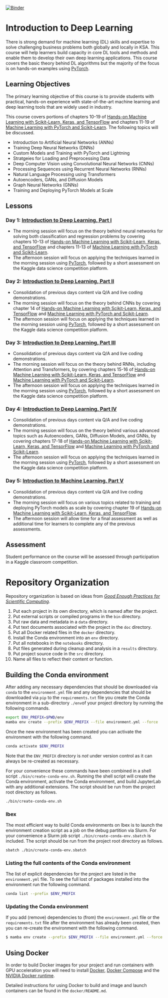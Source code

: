 [![Binder](https://mybinder.org/badge_logo.svg)](https://mybinder.org/v2/gh/KAUST-Academy/introduction-to-machine-learning/HEAD)

# Introduction to Deep Learning

There is strong demand for machine learning (DL) skills and expertise to solve challenging business problems both globally and locally in KSA. This course will help learners build capacity in core DL tools and methods and enable them to develop their own deep learning applications. This course covers the basic theory behind DL algorithms but the majority of the focus is on hands-on examples using [PyTorch](https://pytorch.org/).

## Learning Objectives

The primary learning objective of this course is to provide students with practical, hands-on experience with state-of-the-art machine learning and deep learning tools that are widely used in industry.

This course covers portions of chapters 10-19 of [Hands-on Machine Learning with Scikit-Learn, Keras, and TensorFlow](https://www.oreilly.com/library/view/hands-on-machine-learning/9781492032632/) and chapters 11-19 of [Machine Learning with PyTorch and Scikit-Learn](https://www.packtpub.com/product/machine-learning-with-pytorch-and-scikit-learn/9781801819312). The following topics will be discussed.

* Introduction to Artificial Neural Networks (ANNs) 
* Training Deep Neural Networks (DNNs) 
* Custom Models and Training with PyTorch and Lightning 
* Stratgeies for Loading and Preprocessing Data
* Deep Computer Vision using Convolutional Neural Networks (CNNs)  
* Processing Sequences using Recurrent Neural Networks (RNNs)
* Natural Language Processing using Transformers 
* Autoencoders, GANs, and Diffusion Models
* Graph Neural Networks (GNNs)
* Training and Deploying PyTorch Models at Scale 

## Lessons

### Day 1: [Introduction to Deep Learning, Part I](https://kaust-my.sharepoint.com/:p:/g/personal/pughdr_kaust_edu_sa/EfRHWqkIFjpBk9j8aL4I3fABUngt5d3uccvxjDuuurtYfA?e=ffNqUj)

* The morning session will focus on the theory behind neural networks for solving both classification and regression problems by covering chapters 10-13 of [Hands-on Machine Learning with Scikit-Learn, Keras, and TensorFlow](https://www.oreilly.com/library/view/hands-on-machine-learning/9781492032632/) and chapters 11-13 of [Machine Learning with PyTorch and Scikit-Learn](https://www.packtpub.com/product/machine-learning-with-pytorch-and-scikit-learn/9781801819312).  
* The afternoon session will focus on applying the techniques learned in the morning session using [PyTorch](https://pytorch.org/), followed by a short assessment on the Kaggle data science competition platform.

### Day 2: [Introduction to Deep Learning, Part II](https://kaust-my.sharepoint.com/:p:/g/personal/pughdr_kaust_edu_sa/ETP5G7utx9BGpdHvi2OrkMgBAnYWKWbO1h0OumfEekymqg?e=ZciiYN)

* Consolidation of previous days content via Q/A and live coding demonstrations.  
* The morning session will focus on the theory behind CNNs by covering chapter 14 of [Hands-on Machine Learning with Scikit-Learn, Keras, and TensorFlow](https://www.oreilly.com/library/view/hands-on-machine-learning/9781492032632/) and [Machine Learning with PyTorch and Scikit-Learn](https://www.packtpub.com/product/machine-learning-with-pytorch-and-scikit-learn/9781801819312).    
* The afternoon session will focus on applying the techniques learned in the morning session using [PyTorch](https://pytorch.org/), followed by a short assessment on the Kaggle data science competition platform.

### Day 3: [Introduction to Deep Learning, Part III](https://kaust-my.sharepoint.com/:p:/g/personal/pughdr_kaust_edu_sa/EQ-T0E5AcXJLsgYw0VPhomYBN4l1YLAc3hK0UXQUNZ4N9g?e=R5ZTCJ)

* Consolidation of previous days content via Q/A and live coding demonstrations.  
* The morning session will focus on the theory behind RNNs, including Attention and Transformers, by covering chapters 15-16 of [Hands-on Machine Learning with Scikit-Learn, Keras, and TensorFlow](https://www.oreilly.com/library/view/hands-on-machine-learning/9781492032632/) and [Machine Learning with PyTorch and Scikit-Learn](https://www.packtpub.com/product/machine-learning-with-pytorch-and-scikit-learn/9781801819312).  
* The afternoon session will focus on applying the techniques learned in the morning session using [PyTorch](https://pytorch.org/), followed by a short assessment on the Kaggle data science competition platform.

### Day 4: [Introduction to Deep Learning, Part IV](???)

* Consolidation of previous days content via Q/A and live coding demonstrations.  
* The morning session will focus on the theory behind various advanced topics such as Autoencoders, GANs, Diffusion Models, and GNNs, by covering chapters 17-18 of [Hands-on Machine Learning with Scikit-Learn, Keras, and TensorFlow](https://www.oreilly.com/library/view/hands-on-machine-learning/9781492032632/) and [Machine Learning with PyTorch and Scikit-Learn](https://www.packtpub.com/product/machine-learning-with-pytorch-and-scikit-learn/9781801819312).  
* The afternoon session will focus on applying the techniques learned in the morning session using [PyTorch](https://pytorch.org/), followed by a short assessment on the Kaggle data science competition platform.

### Day 5: [Introduction to Machine Learning, Part V](https://kaust-my.sharepoint.com/:p:/g/personal/pughdr_kaust_edu_sa/EWCoMoVwyt9BqT764ad7D18B2i30nZupAchw66REL_9h8g?e=gbsomr)

* Consolidation of previous days content via Q/A and live coding demonstrations.  
* The morning session will focus on various topics related to training and deploying PyTorch models as scale by covering chapter 19 of [Hands-on Machine Learning with Scikit-Learn, Keras, and TensorFlow](https://www.oreilly.com/library/view/hands-on-machine-learning/9781492032632/). 
* The afternoon session will allow time for a final assessment as well as additional time for learners to complete any of the previous assessments.

## Assessment

Student performance on the course will be assessed through participation in a Kaggle classroom competition. 

# Repository Organization

Repository organization is based on ideas from [_Good Enough Practices for Scientific Computing_](https://journals.plos.org/ploscompbiol/article?id=10.1371/journal.pcbi.1005510).

1. Put each project in its own directory, which is named after the project.
2. Put external scripts or compiled programs in the `bin` directory.
3. Put raw data and metadata in a `data` directory.
4. Put text documents associated with the project in the `doc` directory.
5. Put all Docker related files in the `docker` directory.
6. Install the Conda environment into an `env` directory. 
7. Put all notebooks in the `notebooks` directory.
8. Put files generated during cleanup and analysis in a `results` directory.
9. Put project source code in the `src` directory.
10. Name all files to reflect their content or function.

## Building the Conda environment

After adding any necessary dependencies that should be downloaded via `conda` to the 
`environment.yml` file and any dependencies that should be downloaded via `pip` to the 
`requirements.txt` file you create the Conda environment in a sub-directory `./env`of your project 
directory by running the following commands.

```bash
export ENV_PREFIX=$PWD/env
mamba env create --prefix $ENV_PREFIX --file environment.yml --force
```

Once the new environment has been created you can activate the environment with the following 
command.

```bash
conda activate $ENV_PREFIX
```

Note that the `ENV_PREFIX` directory is *not* under version control as it can always be re-created as 
necessary.

For your convenience these commands have been combined in a shell script `./bin/create-conda-env.sh`. 
Running the shell script will create the Conda environment, activate the Conda environment, and build 
JupyterLab with any additional extensions. The script should be run from the project root directory 
as follows. 

```bash
./bin/create-conda-env.sh
```

### Ibex

The most efficient way to build Conda environments on Ibex is to launch the environment creation script 
as a job on the debug partition via Slurm. For your convenience a Slurm job script 
`./bin/create-conda-env.sbatch` is included. The script should be run from the project root directory 
as follows.

```bash
sbatch ./bin/create-conda-env.sbatch
```

### Listing the full contents of the Conda environment

The list of explicit dependencies for the project are listed in the `environment.yml` file. To see 
the full lost of packages installed into the environment run the following command.

```bash
conda list --prefix $ENV_PREFIX
```

### Updating the Conda environment

If you add (remove) dependencies to (from) the `environment.yml` file or the `requirements.txt` file 
after the environment has already been created, then you can re-create the environment with the 
following command.

```bash
$ mamba env create --prefix $ENV_PREFIX --file environment.yml --force
```

## Using Docker

In order to build Docker images for your project and run containers with GPU acceleration you will 
need to install 
[Docker](https://docs.docker.com/install/linux/docker-ce/ubuntu/), 
[Docker Compose](https://docs.docker.com/compose/install/) and the 
[NVIDIA Docker runtime](https://github.com/NVIDIA/nvidia-docker).

Detailed instructions for using Docker to build and image and launch containers can be found in 
the `docker/README.md`.
